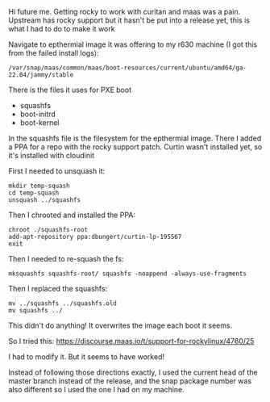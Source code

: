 Hi future me. Getting rocky to work with curitan and maas was a pain. Upstream has rocky support but it hasn't be put into a release yet, this is what I had to do to make it work

Navigate to epthermial image it was offering to my r630 machine (I got this from the failed install logs): 
```
/var/snap/maas/common/maas/boot-resources/current/ubuntu/amd64/ga-22.04/jammy/stable
```

There is the files it uses for PXE boot
+ squashfs
+ boot-initrd
+ boot-kernel

In the squashfs file is the filesystem for the epthermial image. There I added a PPA for a repo with the rocky support patch.
Curtin wasn't installed yet, so it's installed with cloudinit

First I needed to unsquash it:
```
mkdir temp-squash
cd temp-squash
unsquash ../squashfs
```

Then I chrooted and installed the PPA:
```
chroot ./squashfs-root
add-apt-repository ppa:dbungert/curtin-lp-195567
exit
```

Then I needed to re-squash the fs:
```
mksquashfs squashfs-root/ squashfs -noappend -always-use-fragments
```

Then I replaced the squashfs:
```
mv ../squashfs ../squashfs.old
mv squashfs ../
```

This didn't do anything! It overwrites the image each boot it seems.

So I tried this:
https://discourse.maas.io/t/support-for-rockylinux/4760/25

I had to modify it. But it seems to have worked!

Instead of following those directions exactly, I used the current head of the master branch instead of the release, and the snap package number was also different so I used the one I had on my machine.

